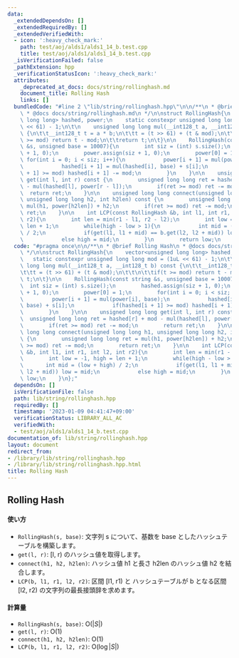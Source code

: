 ```yaml
---
data:
  _extendedDependsOn: []
  _extendedRequiredBy: []
  _extendedVerifiedWith:
  - icon: ':heavy_check_mark:'
    path: test/aoj/alds1/alds1_14_b.test.cpp
    title: test/aoj/alds1/alds1_14_b.test.cpp
  _isVerificationFailed: false
  _pathExtension: hpp
  _verificationStatusIcon: ':heavy_check_mark:'
  attributes:
    _deprecated_at_docs: docs/string/rollinghash.md
    document_title: Rolling Hash
    links: []
  bundledCode: "#line 2 \"lib/string/rollinghash.hpp\"\n\n/**\n * @brief Rolling Hash\n\
    \ * @docs docs/string/rollinghash.md\n */\n\nstruct RollingHash{\n    vector<unsigned\
    \ long long> hashed, power;\n    static constexpr unsigned long long mod = (1uL\
    \ << 61) - 1;\n\t\n    unsigned long long mul(__int128_t a, __int128_t b) const\
    \ {\n\t\t__int128_t t = a * b;\n\t\tt = (t >> 61) + (t & mod);\n\t\t\n\t\tif(t\
    \ >= mod) return t - mod;\n\t\treturn t;\n\t}\n\n    RollingHash(const string\
    \ &s, unsigned base = 10007){\n        int siz = (int) s.size();\n        hashed.assign(siz\
    \ + 1, 0);\n        power.assign(siz + 1, 0);\n        power[0] = 1;\n       \
    \ for(int i = 0; i < siz; i++){\n            power[i + 1] = mul(power[i], base);\n\
    \            hashed[i + 1] = mul(hashed[i], base) + s[i];\n            if(hashed[i\
    \ + 1] >= mod) hashed[i + 1] -= mod;\n        }\n    }\n\n    unsigned long long\
    \ get(int l, int r) const {\n        unsigned long long ret = hashed[r] + mod\
    \ - mul(hashed[l], power[r - l]);\n        if(ret >= mod) ret -= mod;\n      \
    \  return ret;\n    }\n\n    unsigned long long connect(unsigned long long h1,\
    \ unsigned long long h2, int h2len) const {\n        unsigned long long ret =\
    \ mul(h1, power[h2len]) + h2;\n        if(ret >= mod) ret -= mod;\n        return\
    \ ret;\n    }\n\n    int LCP(const RollingHash &b, int l1, int r1, int l2, int\
    \ r2){\n        int len = min(r1 - l1, r2 - l2);\n        int low = -1, high =\
    \ len + 1;\n        while(high - low > 1){\n            int mid = (low + high)\
    \ / 2;\n            if(get(l1, l1 + mid) == b.get(l2, l2 + mid)) low = mid;\n\
    \            else high = mid;\n        }\n        return low;\n    }\n};\n"
  code: "#pragma once\n\n/**\n * @brief Rolling Hash\n * @docs docs/string/rollinghash.md\n\
    \ */\n\nstruct RollingHash{\n    vector<unsigned long long> hashed, power;\n \
    \   static constexpr unsigned long long mod = (1uL << 61) - 1;\n\t\n    unsigned\
    \ long long mul(__int128_t a, __int128_t b) const {\n\t\t__int128_t t = a * b;\n\
    \t\tt = (t >> 61) + (t & mod);\n\t\t\n\t\tif(t >= mod) return t - mod;\n\t\treturn\
    \ t;\n\t}\n\n    RollingHash(const string &s, unsigned base = 10007){\n      \
    \  int siz = (int) s.size();\n        hashed.assign(siz + 1, 0);\n        power.assign(siz\
    \ + 1, 0);\n        power[0] = 1;\n        for(int i = 0; i < siz; i++){\n   \
    \         power[i + 1] = mul(power[i], base);\n            hashed[i + 1] = mul(hashed[i],\
    \ base) + s[i];\n            if(hashed[i + 1] >= mod) hashed[i + 1] -= mod;\n\
    \        }\n    }\n\n    unsigned long long get(int l, int r) const {\n      \
    \  unsigned long long ret = hashed[r] + mod - mul(hashed[l], power[r - l]);\n\
    \        if(ret >= mod) ret -= mod;\n        return ret;\n    }\n\n    unsigned\
    \ long long connect(unsigned long long h1, unsigned long long h2, int h2len) const\
    \ {\n        unsigned long long ret = mul(h1, power[h2len]) + h2;\n        if(ret\
    \ >= mod) ret -= mod;\n        return ret;\n    }\n\n    int LCP(const RollingHash\
    \ &b, int l1, int r1, int l2, int r2){\n        int len = min(r1 - l1, r2 - l2);\n\
    \        int low = -1, high = len + 1;\n        while(high - low > 1){\n     \
    \       int mid = (low + high) / 2;\n            if(get(l1, l1 + mid) == b.get(l2,\
    \ l2 + mid)) low = mid;\n            else high = mid;\n        }\n        return\
    \ low;\n    }\n};"
  dependsOn: []
  isVerificationFile: false
  path: lib/string/rollinghash.hpp
  requiredBy: []
  timestamp: '2023-01-09 04:41:47+09:00'
  verificationStatus: LIBRARY_ALL_AC
  verifiedWith:
  - test/aoj/alds1/alds1_14_b.test.cpp
documentation_of: lib/string/rollinghash.hpp
layout: document
redirect_from:
- /library/lib/string/rollinghash.hpp
- /library/lib/string/rollinghash.hpp.html
title: Rolling Hash
---
```

## Rolling Hash

#### 使い方

- `RollingHash(s, base)`: 文字列 s について、基数を base としたハッシュテーブルを構築します。
- `get(l, r)`: [l, r) のハッシュ値を取得します。
- `connect(h1, h2, h2len)`: ハッシュ値 h1 と長さ h2len のハッシュ値 h2 を結合します。
- `LCP(b, l1, r1, l2, r2)`: 区間 [l1, r1) と ハッシュテーブルが b となる区間 [l2, r2) の文字列の最長接頭辞を求めます。

#### 計算量

- `RollingHash(s, base)`: $\mathrm{O}(|S|)$
- `get(l, r)`: $\mathrm{O}(1)$
- `connect(h1, h2, h2len)`: $\mathrm{O}(1)$
- `LCP(b, l1, r1, l2, r2)`: $\mathrm{O}(\log |S|)$